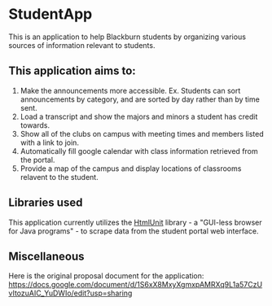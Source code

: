 # StudentApp
This is an application to help Blackburn students by organizing various sources of information relevant to students.

## This application aims to:
1. Make the announcements more accessible. Ex. Students can sort announcements by category, and are sorted by day rather than by time sent.
2. Load a transcript and show the majors and minors a student has credit towards.
3. Show all of the clubs on campus with meeting times and members listed with a link to join.
4. Automatically fill google calendar with class information retrieved from the portal.
5. Provide a map of the campus and display locations of classrooms relavent to the student.

## Libraries used
This application currently utilizes the [HtmlUnit](http://htmlunit.sourceforge.net/) library - a "GUI-less browser for Java programs" - to scrape data from the student portal web interface. 

## Miscellaneous
Here is the original proposal document for the application: https://docs.google.com/document/d/1S6xX8MxyXgmxpAMRXq9L1a57CzUvItozuAIC_YuDWIo/edit?usp=sharing
